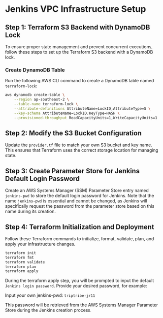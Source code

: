# Jenkins VPC Infrastructure Setup

## Step 1: Terraform S3 Backend with DynamoDB Lock

To ensure proper state management and prevent concurrent executions, follow these steps to set up the Terraform S3 backend with a DynamoDB lock.

### Create DynamoDB Table

Run the following AWS CLI command to create a DynamoDB table named `terraform-lock`:

```bash
aws dynamodb create-table \
    --region ap-southeast-2 \
    --table-name terraform-lock \
    --attribute-definitions AttributeName=LockID,AttributeType=S \
    --key-schema AttributeName=LockID,KeyType=HASH \
    --provisioned-throughput ReadCapacityUnits=1,WriteCapacityUnits=1
```

## Step 2: Modify the S3 Bucket Configuration

Update the `provider.tf` file to match your own S3 bucket and key name. This ensures that Terraform uses the correct storage location for managing state.

## Step 3: Create Parameter Store for Jenkins Default Login Password

Create an AWS Systems Manager (SSM) Parameter Store entry named `jenkins-pwd` to store the default login password for Jenkins. Note that the name `jenkins-pwd` is essential and cannot be changed, as Jenkins will specifically request the password from the parameter store based on this name during its creation.

## Step 4: Terraform Initialization and Deployment

Follow these Terraform commands to initialize, format, validate, plan, and apply your infrastructure changes.

```bash
terraform init
terraform fmt
terraform validate
terraform plan
terraform apply

```

During the terraform apply step, you will be prompted to input the default `Jenkins login password`. Provide your desired password, for example:

Input your own jenkins-pwd: `triptribe-jr11`

This password will be retrieved from the AWS Systems Manager Parameter Store during the Jenkins creation process.
